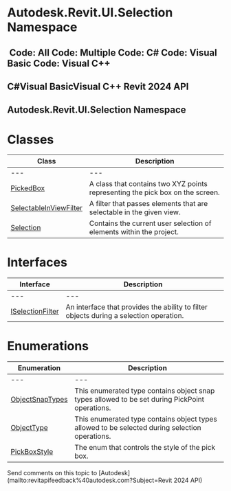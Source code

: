 # Autodesk.Revit.UI.Selection Namespace

﻿
 Code: All Code: Multiple Code: C# Code: Visual Basic Code: Visual C++   
---  
C#Visual BasicVisual C++
Revit 2024 API  
---  
Autodesk.Revit.UI.Selection Namespace  
---  
# Classes
| Class | Description |
| --- | --- |
| --- | --- | --- |
| [PickedBox](a3fd7f60-6f17-0a81-8e10-22fdcd988897.md "PickedBox Class") | A class that contains two XYZ points representing the pick box on the screen. |
| [SelectableInViewFilter](4def5498-f47f-870c-ea25-0408b6603dac.md "SelectableInViewFilter Class") | A filter that passes elements that are selectable in the given view. |
| [Selection](31b73d46-7d67-5dbb-4dad-80aa597c9afc.md "Selection Class") | Contains the current user selection of elements within the project. |

# Interfaces
| Interface | Description |
| --- | --- |
| --- | --- | --- |
| [ISelectionFilter](d552f44b-221c-0ecd-d001-41a5099b2f9f.md "ISelectionFilter Interface") | An interface that provides the ability to filter objects during a selection operation. |

# Enumerations
| Enumeration | Description |
| --- | --- |
| --- | --- | --- |
| [ObjectSnapTypes](806b68f7-9801-f58e-ee3e-94b85bfaea8f.md "ObjectSnapTypes Enumeration") | This enumerated type contains object snap types allowed to be set during PickPoint operations. |
| [ObjectType](2d0cbbba-d4ab-84b7-b081-36c14769d82c.md "ObjectType Enumeration") | This enumerated type contains object types allowed to be selected during selection operations. |
| [PickBoxStyle](b66a5404-4dba-abc0-f16d-0477e5c8a974.md "PickBoxStyle Enumeration") | The enum that controls the style of the pick box. |

Send comments on this topic to [Autodesk](mailto:revitapifeedback%40autodesk.com?Subject=Revit 2024 API)